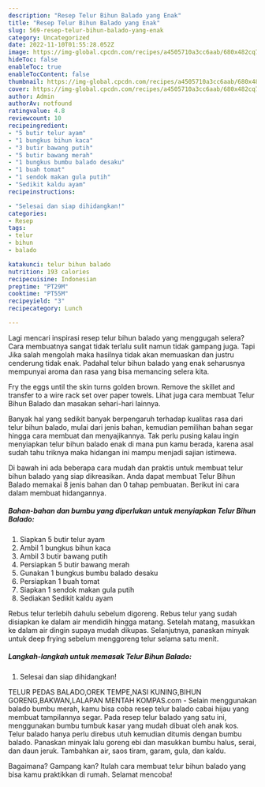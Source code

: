 ```yaml
---
description: "Resep Telur Bihun Balado yang Enak"
title: "Resep Telur Bihun Balado yang Enak"
slug: 569-resep-telur-bihun-balado-yang-enak
category: Uncategorized
date: 2022-11-10T01:55:28.052Z
image: https://img-global.cpcdn.com/recipes/a4505710a3cc6aab/680x482cq70/telur-bihun-balado-foto-resep-utama.jpg
hideToc: false
enableToc: true
enableTocContent: false
thumbnail: https://img-global.cpcdn.com/recipes/a4505710a3cc6aab/680x482cq70/telur-bihun-balado-foto-resep-utama.jpg
cover: https://img-global.cpcdn.com/recipes/a4505710a3cc6aab/680x482cq70/telur-bihun-balado-foto-resep-utama.jpg
author: Admin
authorAv: notfound
ratingvalue: 4.8
reviewcount: 10
recipeingredient:
- "5 butir telur ayam"
- "1 bungkus bihun kaca"
- "3 butir bawang putih"
- "5 butir bawang merah"
- "1 bungkus bumbu balado desaku"
- "1 buah tomat"
- "1 sendok makan gula putih"
- "Sedikit kaldu ayam"
recipeinstructions:

- "Selesai dan siap dihidangkan!"
categories:
- Resep
tags:
- telur
- bihun
- balado

katakunci: telur bihun balado 
nutrition: 193 calories
recipecuisine: Indonesian
preptime: "PT29M"
cooktime: "PT55M"
recipeyield: "3"
recipecategory: Lunch

---
```



Lagi mencari inspirasi resep telur bihun balado yang menggugah selera? Cara membuatnya sangat tidak terlalu sulit namun tidak gampang juga. Tapi Jika salah mengolah maka hasilnya tidak akan memuaskan dan justru cenderung tidak enak. Padahal telur bihun balado yang enak seharusnya mempunyai aroma dan rasa yang bisa memancing selera kita.


Fry the eggs until the skin turns golden brown. Remove the skillet and transfer to a wire rack set over paper towels. Lihat juga cara membuat Telur Bihun Balado dan masakan sehari-hari lainnya.

Banyak hal yang sedikit banyak berpengaruh terhadap kualitas rasa dari telur bihun balado, mulai dari jenis bahan, kemudian pemilihan bahan segar hingga cara membuat dan menyajikannya. Tak perlu pusing kalau ingin menyiapkan telur bihun balado enak di mana pun kamu berada, karena asal sudah tahu triknya maka hidangan ini mampu menjadi sajian istimewa.


Di bawah ini ada beberapa cara mudah dan praktis untuk membuat telur bihun balado yang siap dikreasikan. Anda dapat membuat Telur Bihun Balado memakai 8 jenis bahan dan 0 tahap pembuatan. Berikut ini cara dalam membuat hidangannya.

<!--inarticleads1-->

##### Bahan-bahan dan bumbu yang diperlukan untuk menyiapkan Telur Bihun Balado:

1. Siapkan 5 butir telur ayam
1. Ambil 1 bungkus bihun kaca
1. Ambil 3 butir bawang putih
1. Persiapkan 5 butir bawang merah
1. Gunakan 1 bungkus bumbu balado desaku
1. Persiapkan 1 buah tomat
1. Siapkan 1 sendok makan gula putih
1. Sediakan Sedikit kaldu ayam


Rebus telur terlebih dahulu sebelum digoreng. Rebus telur yang sudah disiapkan ke dalam air mendidih hingga matang. Setelah matang, masukkan ke dalam air dingin supaya mudah dikupas. Selanjutnya, panaskan minyak untuk deep frying sebelum menggoreng telur selama satu menit. 

<!--inarticleads2-->

##### Langkah-langkah untuk memasak Telur Bihun Balado:


1. Selesai dan siap dihidangkan!

TELUR PEDAS BALADO,OREK TEMPE,NASI KUNING,BIHUN GORENG,BAKWAN,LALAPAN MENTAH KOMPAS.com - Selain menggunakan balado bumbu merah, kamu bisa coba resep telur balado cabai hijau yang membuat tampilannya segar. Pada resep telur balado yang satu ini, menggunakan bumbu tumbuk kasar yang mudah dibuat oleh anak kos. Telur balado hanya perlu direbus utuh kemudian ditumis dengan bumbu balado. Panaskan minyak lalu goreng ebi dan masukkan bumbu halus, serai, dan daun jeruk. Tambahkan air, saos tiram, garam, gula, dan kaldu. 

Bagaimana? Gampang kan? Itulah cara membuat telur bihun balado yang bisa kamu praktikkan di rumah. Selamat mencoba!
